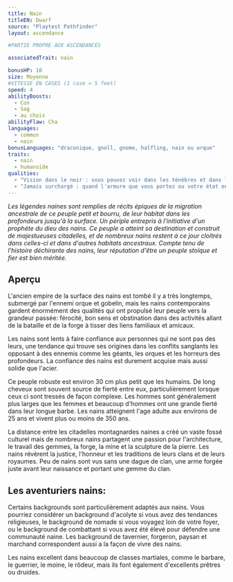 ```yaml
---
title: Nain
titleEN: Dwarf
source: "Playtest Pathfinder"
layout: ascendance

#PARTIE PROPRE AUX ASCENDANCES

associatedTrait: nain

bonusHP: 10
size: Moyenne
#VITESSE EN CASES (1 case = 5 feet)
speed: 4
abilityBoosts:
  - Con
  - Sag
  - au choix
abilityFlaw: Cha
languages:
  - commun
  - nain
bonusLanguages: "draconique, gnoll, gnome, halfling, nain ou orque"
traits:
  - nain
  - humanoïde
qualities:
  - "Vision dans le noir : vous pouvez voir dans les ténèbres et dans les zones faiblement illuminées aussi bien qu'en plein jour, mais votre vision dans le noir est en noir et blanc."
  - "Jamais surchargé : quand l'armure que vous portez ou votre état encombré devrait réduire votre Vitesse, cette réduction est diminuée de 1 case."
---
```


*Les légendes naines sont remplies de récits épiques de la migration ancestrale de ce peuple petit et bourru, de leur habitat dans les profondeurs jusqu'à la surface. Un périple entrepris à l'initiative d'un prophète du dieu des nains. Ce peuple a atteint sa destination et construit de majestueuses citadelles, et de nombreux nains restent à ce jour cloitrés dans celles-ci et dans d'autres habitats ancestraux. Compte tenu de l'histoire déchirante des nains, leur réputation d'être un peuple stoïque et fier est bien méritée.*

## Aperçu
L'ancien empire de la surface des nains est tombé il y a très longtemps, submergé par l'ennemi orque et gobelin, mais les nains contemporains gardent énormément des qualités qui ont propulsé leur peuple vers la grandeur passée: férocité, bon sens et obstination dans des activités allant de la bataille et de la forge à tisser des liens familiaux et amicaux.

Les nains sont lents à faire confiance aux personnes qui ne sont pas des leurs, une tendance qui trouve ses origines dans les conflits sanglants les opposant à des ennemis comme les géants, les orques et les horreurs des profondeurs.
La confiance des nains est durement acquise mais aussi solide que l'acier.

Ce peuple robuste est environ 30 cm plus petit que les humains. De long cheveux sont souvent source de fierté entre eux, particulièrement lorsque ceux ci sont tressés de façon complexe.
Les hommes sont généralement plus larges que les femmes et beaucoup d'hommes ont une grande fierté dans leur longue barbe. Les nains atteignent l'age adulte aux environs de 25 ans et vivent plus ou moins de 350 ans.

La distance entre les citadelles montagnardes naines a créé un vaste fossé culturel mais de nombreux nains partagent une passion pour l'architecture, le travail des gemmes, la forge, la mine et la sculpture de la pierre. Les nains révèrent la justice, l'honneur et les traditions de leurs clans et de leurs royaumes.
Peu de nains sont vus sans une dague de clan, une arme forgée juste avant leur naissance et portant une gemme du clan.

## Les aventuriers nains:
Certains backgrounds sont particulièrement adaptés aux nains. Vous pourriez considérer un background d'acolyte si vous avez des tendances religieuses, le background de nomade si vous voyagez loin de votre foyer, ou le background de combattant si vous avez été élevé pour défendre une communauté naine. Les background de tavernier, forgeron, paysan et marchand correspondent aussi a la façon de vivre des nains.

Les nains excellent dans beaucoup de classes martiales, comme le barbare, le guerrier, le moine, le rôdeur, mais ils font également d'excellents prêtres ou druides.

